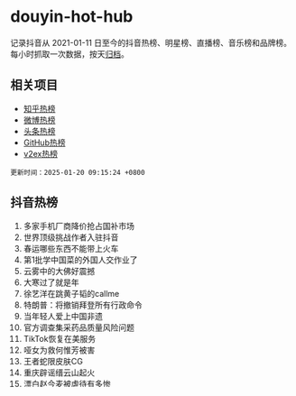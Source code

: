 # douyin-hot-hub

记录抖音从 2021-01-11 日至今的抖音热榜、明星榜、直播榜、音乐榜和品牌榜。每小时抓取一次数据，按天[归档](archives)。

## 相关项目

- [知乎热榜](https://github.com/lonnyzhang423/zhihu-hot-hub)
- [微博热榜](https://github.com/lonnyzhang423/weibo-hot-hub)
- [头条热榜](https://github.com/lonnyzhang423/toutiao-hot-hub)
- [GitHub热榜](https://github.com/lonnyzhang423/github-hot-hub)
- [v2ex热榜](https://github.com/lonnyzhang423/v2ex-hot-hub)


`更新时间：2025-01-20 09:15:24 +0800`

## 抖音热榜

1. 多家手机厂商降价抢占国补市场
1. 世界顶级挑战作者入驻抖音
1. 春运哪些东西不能带上火车
1. 第1批学中国菜的外国人交作业了
1. 云雾中的大佛好震撼
1. 大寒过了就是年
1. 徐艺洋在跳黄子韬的callme
1. 特朗普：将撤销拜登所有行政命令
1. 当年轻人爱上中国非遗
1. 官方调查集采药品质量风险问题
1. TikTok恢复在美服务
1. 哑女为救何惟芳被害
1. 王者蛇限皮肤CG
1. 重庆辟谣缙云山起火
1. 漂白赵今麦被虐待有多惨
1. 电视剧漂白饭缩力
1. 王佳佳名字变得越加清晰
1. 曼联1:3布莱顿
1. NIP3:1战胜IG
1. 今日大寒
1. 地球村民一起交流变美
1. 墨西哥球迷开场骂梅西
1. 马斯克或将收购英特尔
1. 盘点特朗普就职典礼4大看点
1. Donk双枪职业赛场炸鱼
1. 战损版白烁杀进我心里了
1. 2025春晚主持人阵容公布
1. Doinb赛后采访
1. 葛夕捐出了直播打赏
1. 蔡磊回应渐冻症女生求助
1. 茯苓恢复记忆
1. 格林再次向普尔道歉
1. 哈登入选半程最惊艳球员
1. 2024TVB万千星辉颁奖典礼
1. 我国多地发现大型金矿
1. 尹锡悦支持者闯入法院
1. 何惟芳拿回花满筑
1. 国色芳华女子本刚
1. 中外网友才艺大赏
1. 模仿漂白站位拍照
1. 漂白第七集封神
1. 刚来抖音冲浪就听这首歌
1. 代露娃说常华森不是小哭包
1. 颜安又跳舞了
1. 许七安背后有整个大奉支持
1. 这是谁给的和好券
1. 牛魔王小姐姐e人具象化
1. oiiai猫的风吹到了城市广场
1. 我有节目献给春节
1. 这就是记录真实美好的意义

## 明星榜

暂无数据

## 直播榜

暂无数据

## 音乐榜

1. [消散对白(圆梦版)](https://sf5-hl-cdn-tos.douyinstatic.com/obj/tos-cn-ve-2774/og4jB5I5IizzoZVAAAzWgBMAsMDWoArfwBOiFs) - 丁禹兮
1. [你的](https://sf5-hl-cdn-tos.douyinstatic.com/obj/tos-cn-ve-2774/oYuIeKf42jB7sEV6B2upMdpYAgfrQWj0FeRegh) - 贺仙人
1. [沈园外2024(一生一世守候)](https://sf5-hl-cdn-tos.douyinstatic.com/obj/tos-cn-ve-2774/oAIYMHGCmKaYKFDd6FZBf9AfMfx1eErAAEJAFH) - 刘兆宇/张德伊玲
1. [Cute](https://sf5-hl-cdn-tos.douyinstatic.com/obj/tos-cn-ve-2774/o4IbIzHWKAAB4wsS5qMBRiiAlEBGTpQRNfFvuo) - Ly
1. [Falling In Love（剪辑版）](https://sf6-cdn-tos.douyinstatic.com/obj/tos-cn-ve-2774/o8ajpA8zzgBPahbBIO8AcKGBLJezFCRd1wfP9f) - 青村秀和
1. [ At Dusk  Love ](https://sf5-hl-cdn-tos.douyinstatic.com/obj/tos-cn-ve-2774/o8CrpCf5CaYgI4ZrtQgMQAFEfuGqNnRSDQAPBc) - 刘嗨雨
1. [执子之手 (剪辑2)](https://sf5-hl-cdn-tos.douyinstatic.com/obj/tos-cn-ve-2774/oUoZLQjCc31XzqsBnBQUNgeKtYPBcgbFDwtfcu) - 宝石Gem\哩哩
1. [Winter Wishlist](https://sf5-hl-cdn-tos.douyinstatic.com/obj/tos-cn-ve-2774/oIIgUOeamCFCVAzxN6MFRLIBlLGpUqQxeeHrLE) - Youzee Music
1. [小美满（电影《热辣滚烫》热辣陪伴曲）](https://sf5-hl-cdn-tos.douyinstatic.com/obj/tos-cn-ve-2774/o0GAn2lSgfZIDUgtevCGDQYnFg4CwnrBaxbTZL) - 周深
1. [无感 (剪辑版)](https://sf5-hl-cdn-tos.douyinstatic.com/obj/tos-cn-ve-2774/o0eIsUzJBDlQaQFC5OFlgbMEZC1TFYBftOBn6p) - 江辰
1. [丁达尔的梦](https://sf6-cdn-tos.douyinstatic.com/obj/tos-cn-ve-2774/oMU3WirUZBVQkAC9ccG5P2IQirziZM2RTInUY) - Youzee Music
1. [爱的就是你_崔十八 (主歌1)](https://sf5-hl-cdn-tos.douyinstatic.com/obj/tos-cn-ve-2774/oI5BO5DhFZ6UTcNCnZaOCBLtZ7WIMQGfgnXf5E) - 崔十八/听潮阁
1. [天冷了你要记得穿秋裤（米三岁版）](https://sf5-hl-cdn-tos.douyinstatic.com/obj/tos-cn-ve-2774/oQlIwVIDWiZ6BQilAorS7MA0AgCkQDvcZAdm1) - 米三岁
1. [开心往前飞（开心超人联盟主题曲）](https://sf6-cdn-tos.douyinstatic.com/obj/tos-cn-ve-2774/9d8fb7c82cf1421fb93a9fe925275e0a) - VIVI
1. [春娇与志明](https://sf5-hl-cdn-tos.douyinstatic.com/obj/tos-cn-ve-2774/e530d8fceb7044b39707d7f9ff54add1) - 街道办,欧阳耀莹
1. [只你(直到幸福能触手可及)](https://sf5-hl-cdn-tos.douyinstatic.com/obj/tos-cn-ve-2774/o0lBkRDzFTeaVSUz3ZZSCBVtZ5DIMQGfgmEAuE) - 颜人中

## 品牌榜

[2025-01-20-brand.md](archives/2025-01-20-brand.md)

## 历史归档

[archives](archives)

## License

See the [LICENSE](LICENSE) file for license rights and limitations (MIT).
